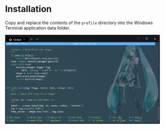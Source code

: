 # Installation

Copy and replace the contents of the `profile` directory into the Windows 
Terminal application data folder.

![demo image](demo.png)